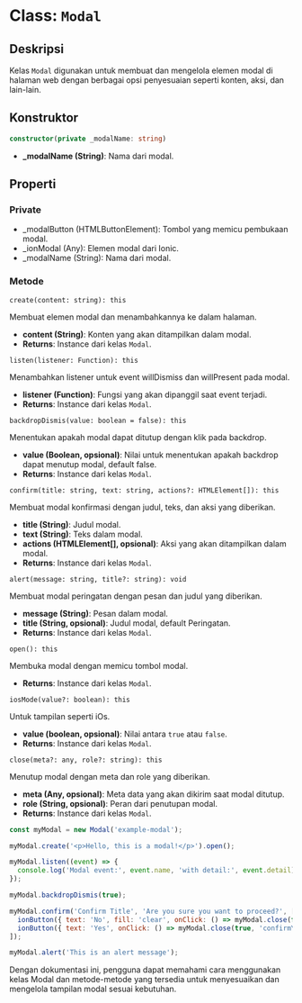 # Class: `Modal`

## Deskripsi
Kelas `Modal` digunakan untuk membuat dan mengelola elemen modal di halaman web dengan berbagai opsi penyesuaian seperti konten, aksi, dan lain-lain.

## Konstruktor
```typescript
constructor(private _modalName: string)
```
- **\_modalName (String)**: Nama dari modal.



## Properti
### Private
- _modalButton (HTMLButtonElement): Tombol yang memicu pembukaan modal.
- _ionModal (Any): Elemen modal dari Ionic.
- _modalName (String): Nama dari modal.

### Metode

`create(content: string): this`

Membuat elemen modal dan menambahkannya ke dalam halaman.

- **content (String)**: Konten yang akan ditampilkan dalam modal.
- **Returns**: Instance dari kelas `Modal`.

`listen(listener: Function): this`

Menambahkan listener untuk event willDismiss dan willPresent pada modal.

- **listener (Function)**: Fungsi yang akan dipanggil saat event terjadi.
- **Returns**: Instance dari kelas `Modal`.

`backdropDismis(value: boolean = false): this`

Menentukan apakah modal dapat ditutup dengan klik pada backdrop.

- **value (Boolean, opsional)**: Nilai untuk menentukan apakah backdrop dapat menutup modal, default false.
- **Returns**: Instance dari kelas `Modal`.

`confirm(title: string, text: string, actions?: HTMLElement[]): this`

Membuat modal konfirmasi dengan judul, teks, dan aksi yang diberikan.

- **title (String)**: Judul modal.
- **text (String)**: Teks dalam modal.
- **actions (HTMLElement[], opsional)**: Aksi yang akan ditampilkan dalam modal.
- **Returns**: Instance dari kelas `Modal`.

`alert(message: string, title?: string): void`

Membuat modal peringatan dengan pesan dan judul yang diberikan.

- **message (String)**: Pesan dalam modal.
- **title (String, opsional)**: Judul modal, default Peringatan.
- **Returns**: Instance dari kelas `Modal`.

`open(): this`

Membuka modal dengan memicu tombol modal.

- **Returns**: Instance dari kelas `Modal`.

`iosMode(value?: boolean): this`

Untuk tampilan seperti iOs.

- **value (boolean, opsional)**: Nilai antara `true` atau `false`.
- **Returns**: Instance dari kelas `Modal`.

`close(meta?: any, role?: string): this`

Menutup modal dengan meta dan role yang diberikan.

- **meta (Any, opsional)**: Meta data yang akan dikirim saat modal ditutup.
- **role (String, opsional)**: Peran dari penutupan modal.
- **Returns**: Instance dari kelas `Modal`.

```js
const myModal = new Modal('example-modal');

myModal.create('<p>Hello, this is a modal!</p>').open();

myModal.listen((event) => {
  console.log('Modal event:', event.name, 'with detail:', event.detail);
});

myModal.backdropDismis(true);

myModal.confirm('Confirm Title', 'Are you sure you want to proceed?', [
  ionButton({ text: 'No', fill: 'clear', onClick: () => myModal.close(false, 'confirmNo') }),
  ionButton({ text: 'Yes', onClick: () => myModal.close(true, 'confirmYes') })
]);

myModal.alert('This is an alert message');
```

Dengan dokumentasi ini, pengguna dapat memahami cara menggunakan kelas Modal dan metode-metode yang tersedia untuk menyesuaikan dan mengelola tampilan modal sesuai kebutuhan.
